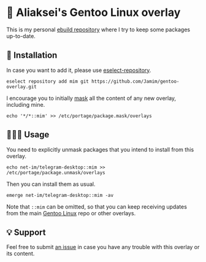 # 🧪 Aliaksei's Gentoo Linux overlay

This is my personal [ebuild repository][ebuild-repo]
where I try to keep some packages up-to-date.

## 💾 Installation

In case you want to add it, please use [eselect-repository][eselect-repo].
```shell
eselect repository add mim git https://github.com/Jamim/gentoo-overlay.git
```

I encourage you to initially [mask][masking] all the content of any new overlay, including mine.
```shell
echo '*/*::mim' >> /etc/portage/package.mask/overlays
```

## 🧑🏽‍🔬 Usage

You need to explicitly unmask packages that you intend to install from this overlay.
```shell
echo net-im/telegram-desktop::mim >> /etc/portage/package.unmask/overlays
```

Then you can install them as usual.
```shell
emerge net-im/telegram-desktop::mim -av
```

Note that `::mim` can be omitted, so that you can keep receiving
updates from the main [Gentoo Linux][gentoo] repo or other overlays.

## 💡 Support

Feel free to submit [an issue][new-issue] in case you
have any trouble with this overlay or its content.

[ebuild-repo]: https://wiki.gentoo.org/wiki/Ebuild_repository
[eselect-repo]: https://wiki.gentoo.org/wiki/Eselect/Repository
[masking]: https://wiki.gentoo.org/wiki/Ebuild_repository#Masking_enabled_ebuild_repositories
[gentoo]: https://www.gentoo.org
[new-issue]: https://github.com/Jamim/gentoo-overlay/issues/new
